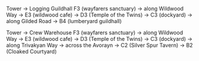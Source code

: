 
Tower -> Logging Guildhall
F3 (wayfarers sanctuary) -> along Wildwood Way -> E3 (wildwood cafe) -> D3 (Temple of the Twins) -> C3 (dockyard) -> along Gilded Road -> B4 (lumberyard guildhall)

Tower -> Crew Warehouse
F3 (wayfarers sanctuary) -> along Wildwood Way -> E3 (wildwood cafe) -> D3 (Temple of the Twins) -> C3 (dockyard) -> along Trivakyan Way -> across the Avorayn -> C2 (Silver Spur Tavern) -> B2 (Cloaked Courtyard)


